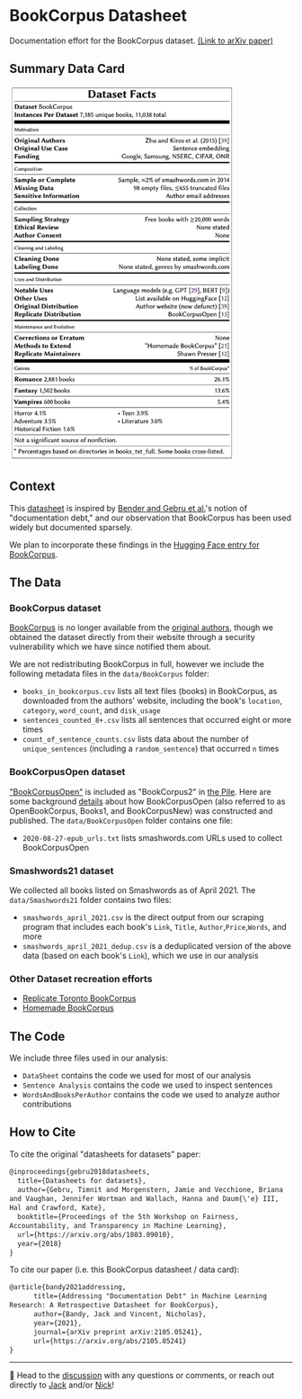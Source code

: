 # BookCorpus Datasheet
Documentation effort for the BookCorpus dataset.
[(Link to arXiv paper)](https://arxiv.org/abs/2105.05241)


## Summary Data Card

<img src="card/BookCorpus_Data_Card_May11_2021.png" alt="Summary data card for BookCorpus" width="400"/>


## Context
This [datasheet](https://arxiv.org/abs/1803.09010) is inspired by [Bender and Gebru et al.](https://dl.acm.org/doi/abs/10.1145/3442188.3445922)'s notion of "documentation debt," and our observation that BookCorpus has been used widely but documented sparsely.

We plan to incorporate these findings in the [Hugging Face entry for BookCorpus](https://huggingface.co/datasets/bookcorpus).



## The Data

### BookCorpus dataset
[BookCorpus](https://huggingface.co/datasets/bookcorpus) is no longer available from the [original authors](https://yknzhu.wixsite.com/mbweb), though we obtained the dataset directly from their website through a security vulnerability which we have since notified them about.

We are not redistributing BookCorpus in full, however we include the following metadata files in the `data/BookCorpus` folder:
* `books_in_bookcorpus.csv` lists all text files (books) in BookCorpus, as downloaded from the authors' website, including the book's `location`, `category`, `word_count`, and `disk_usage` 
* `sentences_counted_8+.csv` lists all sentences that occurred eight or more times
* `count_of_sentence_counts.csv` lists data about the number of `unique_sentences` (including a `random_sentence`) that occurred `n` times


### BookCorpusOpen dataset
["BookCorpusOpen"](https://huggingface.co/datasets/bookcorpusopen) is included as "BookCorpus2" in [the Pile](https://arxiv.org/abs/2101.00027). Here are some background [details](https://github.com/soskek/bookcorpus/issues/27) about how BookCorpusOpen (also referred to as OpenBookCorpus, Books1, and BookCorpusNew) was constructed and published. The `data/BookCorpusOpen` folder contains one file:
* `2020-08-27-epub_urls.txt` lists smashwords.com URLs used to collect BookCorpusOpen


### Smashwords21 dataset
We collected all books listed on Smashwords as of April 2021. The `data/Smashwords21` folder contains two files:
* `smashwords_april_2021.csv` is the direct output from our scraping program that includes each book's `Link`, `Title`, `Author`,`Price`,`Words`, and more
* `smashwords_april_2021_dedup.csv` is a deduplicated version of the above data (based on each book's `Link`), which we use in our analysis


### Other Dataset recreation efforts
* [Replicate Toronto BookCorpus](https://github.com/sgraaf/Replicate-Toronto-BookCorpus)
* [Homemade BookCorpus](https://github.com/soskek/bookcorpus)




## The Code
We include three files used in our analysis:
* `DataSheet` contains the code we used for most of our analysis
* `Sentence Analysis` contains the code we used to inspect sentences
* `WordsAndBooksPerAuthor` contains the code we used to analyze author contributions



## How to Cite
To cite the original "datasheets for datasets" paper:
```
@inproceedings{gebru2018datasheets,
  title={Datasheets for datasets},
  author={Gebru, Timnit and Morgenstern, Jamie and Vecchione, Briana and Vaughan, Jennifer Wortman and Wallach, Hanna and Daum{\'e} III, Hal and Crawford, Kate},
  booktitle={Proceedings of the 5th Workshop on Fairness, Accountability, and Transparency in Machine Learning},
  url={https://arxiv.org/abs/1803.09010},
  year={2018}
}
```

To cite our paper (i.e. this BookCorpus datasheet / data card):
```
@article{bandy2021addressing,
      title={Addressing "Documentation Debt" in Machine Learning Research: A Retrospective Datasheet for BookCorpus},
      author={Bandy, Jack and Vincent, Nicholas},
      year={2021},
      journal={arXiv preprint arXiv:2105.05241},
      url={https://arxiv.org/abs/2105.05241}
}
```

----
💬 Head to the [discussion](https://github.com/jackbandy/bookcorpus-datasheet/discussions/1) with any questions or comments, or reach out directly to [Jack](https://twitter.com/jackbandy) and/or [Nick](https://twitter.com/nickmvincent)!
